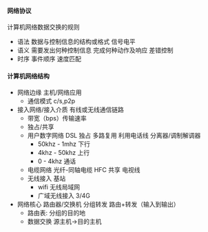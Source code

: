 #### 网络协议
计算机网络数据交换的规则
- 语法
  数据与控制信息的结构或格式
  信号电平
- 语义
  需要发出何种控制信息
  完成何种动作及响应
  差错控制
- 时序
  事件顺序
  速度匹配  

#### 计算机网络结构
- 网络边缘
  主机/网络应用
  - 通信模式 c/s,p2p
- 接入网络/接入介质
  有线或无线通信链路
  - 带宽（bps）传输速率
  - 独占/共享
  - 用户数字网络 DSL 独占  多路复用 利用电话线 分离器/调制解调器
    - 50khz - 1mhz 下行
    - 4khz - 50khz 上行
    - 0 - 4khz 通话
  - 电缆网络 光纤-同轴电缆 HFC 共享 电视线
  - 无线接入 基站
    - wifi 无线局域网
    - 广域无线接入 3/4G
- 网络核心
  路由器/交换机 分组转发 路由+转发（输入到输出）
  - 路由表: 分组的目的地
  - 数据交换 源主机->目的主机